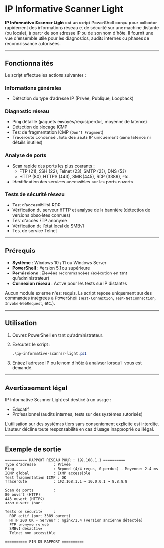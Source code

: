 # IP Informative Scanner Light

**IP Informative Scanner Light** est un script PowerShell conçu pour collecter rapidement des informations réseau et de sécurité sur une machine distante (ou locale), à partir de son adresse IP ou de son nom d'hôte. Il fournit une vue d'ensemble utile pour les diagnostics, audits internes ou phases de reconnaissance autorisées.

---

## Fonctionnalités

Le script effectue les actions suivantes :

### Informations générales

- Détection du type d’adresse IP (Privée, Publique, Loopback)

### Diagnostic réseau

- Ping détaillé (paquets envoyés/reçus/perdus, moyenne de latence)
- Détection de blocage ICMP
- Test de fragmentation ICMP (`Don't Fragment`)
- Traceroute condensé : liste des sauts IP uniquement (sans latence ni détails inutiles)

### Analyse de ports

- Scan rapide des ports les plus courants :
  - FTP (21), SSH (22), Telnet (23), SMTP (25), DNS (53)
  - HTTP (80), HTTPS (443), SMB (445), RDP (3389), etc.
- Identification des services accessibles sur les ports ouverts

### Tests de sécurité réseau

- Test d’accessibilité RDP
- Vérification du serveur HTTP et analyse de la bannière (détection de versions obsolètes connues)
- Test d'accès FTP anonyme
- Vérification de l’état local de SMBv1
- Test de service Telnet

---

## Prérequis

- **Système** : Windows 10 / 11 ou Windows Server
- **PowerShell** : Version 5.1 ou supérieure
- **Permissions** : Élevées recommandées (exécution en tant qu'administrateur)
- **Connexion réseau** : Active pour les tests sur IP distantes

Aucun module externe n'est requis. Le script repose uniquement sur des commandes intégrées à PowerShell (`Test-Connection`, `Test-NetConnection`, `Invoke-WebRequest`, etc.).

---

## Utilisation

1. Ouvrez PowerShell en tant qu’administrateur.

2. Exécutez le script :

    ```powershell
    .\ip-informative-scanner-light.ps1
    ```

3. Entrez l’adresse IP ou le nom d’hôte à analyser lorsqu’il vous est demandé.

---

## Avertissement légal

IP Informative Scanner Light est destiné à un usage :
- Éducatif
- Professionnel (audits internes, tests sur des systèmes autorisés)

L’utilisation sur des systèmes tiers sans consentement explicite est interdite.
L’auteur décline toute responsabilité en cas d’usage inapproprié ou illégal.

---

## Exemple de sortie

```text
========== RAPPORT RÉSEAU POUR : 192.168.1.1 ==========
Type d'adresse        : Privée
Ping                  : Répond (4/4 reçus, 0 perdus) - Moyenne: 2.4 ms
ICMP global           : ICMP accessible
Test fragmentation ICMP : OK
Traceroute            : 192.168.1.1 → 10.0.0.1 → 8.8.8.8

Scan de ports         :
80 ouvert (HTTP)
443 ouvert (HTTPS)
3389 ouvert (RDP)

Tests de sécurité     :
  RDP actif (port 3389 ouvert)
  HTTP 200 OK - Serveur : nginx/1.4 (version ancienne détectée)
  FTP anonyme refusé
  SMBv1 désactivé
  Telnet non accessible

========== FIN DU RAPPORT ==========
